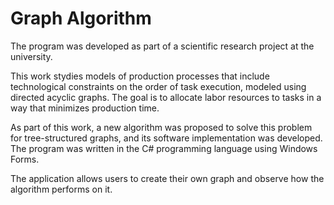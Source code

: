 # Graph Algorithm

The program was developed as part of a scientific research project at the university.

This work stydies models of production processes that include technological constraints on the order of task execution, modeled using directed acyclic graphs. The goal is to allocate labor resources to tasks in a way that minimizes production time.

As part of this work, a new algorithm was proposed to solve this problem for tree-structured graphs, and its software implementation was developed. The program was written in the C# programming language using Windows Forms.

The application allows users to create their own graph and observe how the algorithm performs on it.




